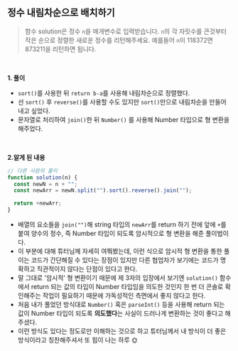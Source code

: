 ## 정수 내림차순으로 배치하기

> 함수 solution은 정수 `n`을 매개변수로 입력받습니다. `n`의 각 자릿수를 큰것부터 작은 순으로 정렬한 새로운 정수를 리턴해주세요. 예를들어 `n`이 118372면 873211을 리턴하면 됩니다.

<br>

**1. 풀이**

- `sort()`를 사용한 뒤 `return b-a`를 사용해 내림차순으로 정렬했다.
- 선 `sort()` 후 `reverse()`를 사용할 수도 있지만 `sort()`만으로 내림차순을 만들어내고 싶었다.
- 문자열로 처리하여 `join()`한 뒤 `Number()` 를 사용해 Number 타입으로 형 변환을 해주었다.

<br>

**2.알게 된 내용**

```javascript
// 다른 사람의 풀이
function solution(n) {
  const newN = n + "";
  const newArr = newN.split("").sort().reverse().join("");

  return +newArr;
}
```

- 배열의 요소들을 `join("")`해 string 타입의 `newArr`를 return 하기 전에 앞에 `+`를 붙여 양수의 정수, 즉 Number 타입이 되도록 암시적으로 형 변환을 해준 풀이법이다.
- 이 부분에 대해 튜터님께 자세히 여쭤봤는데, 이런 식으로 암시적 형 변환을 통한 풀이는 코드가 간단해질 수 있다는 장점이 있지만 다른 협업자가 보기에는 코드가 명확하고 직관적이지 않다는 단점이 있다고 한다.
- 말 그대로 '암시적' 형 변환이기 때문에 제 3자의 입장에서 보기엔 `solution()` 함수에서 return 되는 값의 타입이 Number 타입임을 의도한 것인지 한 번 더 콘솔로 확인해주는 작업이 필요하기 때문에 가독성적인 측면에서 좋지 않다고 한다.
- 처음 내가 풀었던 방식대로 `Number()` 혹은 `parseInt()` 등을 사용해 return 되는 값이 Number 타입이 되도록 **의도했다**는 사실이 드러나게 변환하는 것이 좋다고 해주셨다.
- 이런 방식도 있다는 정도로만 이해하는 것으로 하고 튜터님께서 내 방식이 더 좋은 방식이라고 칭찬해주셔서 또 힘이 나는 하루 🌞
